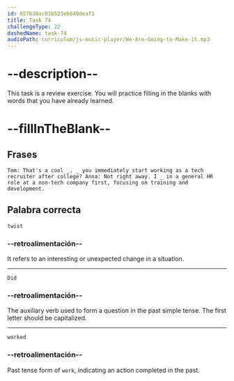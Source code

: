 ```yaml
---
id: 657b30ac03b523e6640deaf1
title: Task 74
challengeType: 22
dashedName: task-74
audioPath: curriculum/js-music-player/We-Are-Going-to-Make-it.mp3
---
```


<!--
AUDIO REFERENCE:
Tom: That's a cool twist. Did you immediately start working as a tech recruiter after college?
Anna: Not right away. I worked in a general HR role at a non-tech company first, focusing on training and development.
-->

# --description--

This task is a review exercise. You will practice filling in the blanks with words that you have already learned.

# --fillInTheBlank--

## Frases

`Tom: That's a cool _. _ you immediately start working as a tech recruiter after college? Anna: Not right away. I _ in a general HR role at a non-tech company first, focusing on training and development.`


## Palabra correcta

`twist`

### --retroalimentación--

It refers to an interesting or unexpected change in a situation.

---

`Did`

### --retroalimentación--

The auxiliary verb used to form a question in the past simple tense. The first letter should be capitalized.

---

`worked`

### --retroalimentación--

Past tense form of `work`, indicating an action completed in the past.

